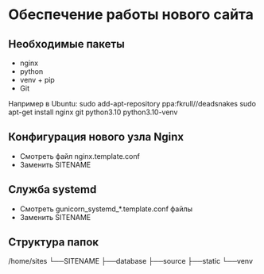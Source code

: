 Обеспечение работы нового сайта
===============================
## Необходимые пакеты
* nginx
* python
* venv + pip
* Git

Например в Ubuntu:
    sudo add-apt-repository ppa:fkrull//deadsnakes
    sudo apt-get install nginx git python3.10 python3.10-venv

## Конфигурация нового узла Nginx
* Смотреть файл nginx.template.conf
* Заменить SITENAME

## Служба systemd
* Смотреть gunicorn_systemd_*.template.conf файлы
* Заменить SITENAME

## Структура папок
/home/sites
└──SITENAME
    ├──database
    ├──source
    ├──static
    └──venv